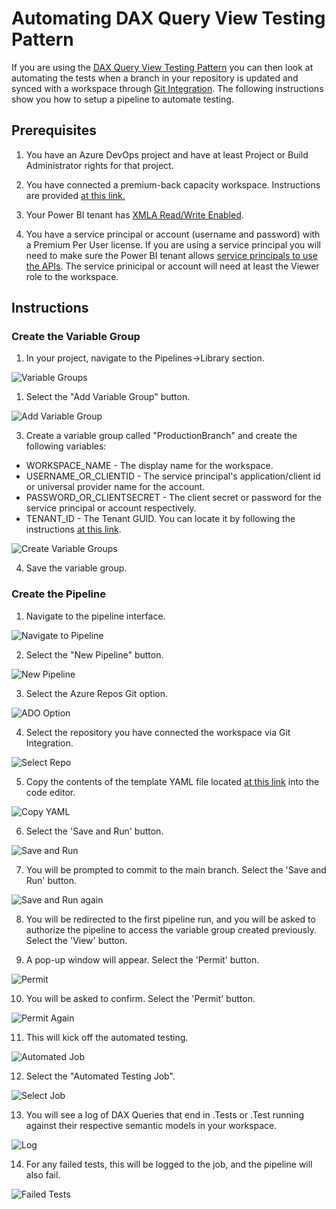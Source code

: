 # Automating DAX Query View Testing Pattern

If you are using the [DAX Query View Testing Pattern](dax-query-view-testing-pattern.md) you can then look at automating the tests when a branch in your repository is updated and synced with a workspace through <a href="https://learn.microsoft.com/en-us/power-bi/developer/projects/projects-git" target="_blank">Git Integration</a>. The following instructions show you how to setup a pipeline to automate testing.

## Prerequisites

1. You have an Azure DevOps project and have at least Project or Build Administrator rights for that project.

2. You have connected a premium-back capacity workspace. Instructions are provided <a href="https://learn.microsoft.com/en-us/power-bi/developer/projects/projects-git" target="_blank">at this link.</a>

3. Your Power BI tenant has <a href="https://learn.microsoft.com/en-us/power-bi/enterprise/service-premium-connect-tools#enable-xmla-read-write" target="_blank">XMLA Read/Write Enabled</a>.

4. You have a service principal or account (username and password) with a Premium Per User license. If you are using a service principal you will need to make sure the Power BI tenant allows <a href="https://learn.microsoft.com/en-us/power-bi/enterprise/service-premium-service-principal#enable-service-principals">service principals to use the APIs</a>. The service prinicipal or account will need at least the Viewer role to the workspace.

## Instructions

### Create the Variable Group

1. In your project, navigate to the Pipelines->Library section.

![Variable Groups](./images/automated-testing-library.png)

1. Select the "Add Variable Group" button.

![Add Variable Group](./images/automated-testing-variable-group.png)

3. Create a variable group called "ProductionBranch" and create the following variables:

- WORKSPACE_NAME - The display name for the workspace.
- USERNAME_OR_CLIENTID - The service principal's application/client id or universal provider name for the account.
- PASSWORD_OR_CLIENTSECRET - The client secret or password for the service principal or account respectively.
- TENANT_ID - The Tenant GUID.  You can locate it by following the instructions <a href="https://learn.microsoft.com/en-us/sharepoint/find-your-office-365-tenant-id" target="_blank">at this link</a>.

![Create Variable Groups](./images/automated-testing-create-variable-group.png)

4. Save the variable group.

### Create the Pipeline

1. Navigate to the pipeline interface.

![Navigate to Pipeline](./images/automated-testing-navigate-pipeline.png)

2. Select the "New Pipeline" button.

![New Pipeline](./images/automated-testing-create-pipeline.png)

3. Select the Azure Repos Git option.

![ADO Option](./images/automated-testing-ado-option.png)

4. Select the repository you have connected the workspace via Git Integration.

![Select Repo](./images/automated-testing-select-repo.png)

5. Copy the contents of the template YAML file located <a href="https://raw.githubusercontent.com/kerski/fabric-dataops-patterns/development/Azure%20DevOps/Automated%20Testing%20Example/Run-DaxTests.yml" target="_blank">at this link</a> into the code editor.

![Copy YAML](./images/automated-testing-copy-yaml.png)

6. Select the 'Save and Run' button.

![Save and Run](./images/automated-testing-save-pipeline.png)

7. You will be prompted to commit to the main branch. Select the 'Save and Run' button.

![Save and Run again](./images/automated-testing-save-and-run.png)

8. You will be redirected to the first pipeline run, and you will be asked to authorize the pipeline to access the variable group created previously.  Select the 'View' button.

9. A pop-up window will appear. Select the 'Permit' button.

![Permit](./images/automated-testing-permit.png)

10. You will be asked to confirm.  Select the 'Permit' button.

![Permit Again](./images/automated-testing-permit-again.png)

11. This will kick off the automated testing.

![Automated Job](./images/automated-testing-job-running.png)

12. Select the "Automated Testing Job".

![Select Job](./images/automated-testing-select-job.png)

13. You will see a log of DAX Queries that end in .Tests or .Test running against their respective semantic models in your workspace.

![Log](./images/automated-testing-log.png)

14. For any failed tests, this will be logged to the job, and the pipeline will also fail.

![Failed Tests](./images/automated-testing-failed-tests.png)